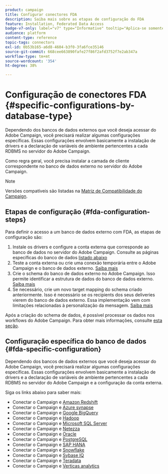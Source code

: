 ```yaml
---
product: campaign
title: Configurar conectores FDA
description: Saiba mais sobre as etapas de configuração do FDA
feature: Installation, Federated Data Access
badge-v7-only: label="v7" type="Informative" tooltip="Aplica-se somente ao Campaign Classic v7"
audience: platform
content-type: reference
topic-tags: connectors
exl-id: 0b53b165-a6d8-4604-b3f0-3fa6fce35146
source-git-commit: 668cee663890fafe27f86f2afd3752f7e2ab347a
workflow-type: tm+mt
source-wordcount: '354'
ht-degree: 38%

---
```


# Configuração de conectores FDA {#specific-configurations-by-database-type}



Dependendo dos bancos de dados externos que você deseja acessar do Adobe Campaign, você precisará realizar algumas configurações específicas. Essas configurações envolvem basicamente a instalação de drivers e a declaração de variáveis de ambiente pertencentes a cada RDBMS no servidor do Adobe Campaign.

Como regra geral, você precisa instalar a camada de cliente correspondente no banco de dados externo no servidor do Adobe Campaign.

>[!NOTE]
>
>Versões compatíveis são listadas na [Matriz de Compatibilidade do Campaign](../../rn/using/compatibility-matrix.md#FederatedDataAccessFDA).
>

## Etapas de configuração {#fda-configuration-steps}

Para definir o acesso a um banco de dados externo com FDA, as etapas de configuração são:

1. Instale os drivers e configure a conta externa que corresponde ao banco de dados no servidor do Adobe Campaign. Consulte as páginas específicas do banco de dados [listado abaixo](#fda-specific-configuration)
1. Teste a conta externa ou crie uma conexão temporária entre o Adobe Campaign e o banco de dados externo. [Saiba mais](../../installation/using/connecting-to-database.md)
1. Crie o schema do banco de dados externo no Adobe Campaign. Isso permite identificar a estrutura de dados do banco de dados externo. [Saiba mais](../../installation/using/creating-data-schema.md)
1. Se necessário, crie um novo target mapping do schema criado anteriormente. Isso é necessário se os recipients dos seus deliveries vierem do banco de dados externo. Essa implementação vem com limitações relacionadas à personalização da mensagem. [Saiba mais](../../installation/using/defining-data-mapping.md)

Após a criação do schema de dados, é possível processar os dados nos workflows do Adobe Campaign. Para obter mais informações, consulte [esta seção](../../workflow/using/accessing-an-external-database-fda.md).

## Configuração específica do banco de dados {#fda-specific-configuration}

Dependendo dos bancos de dados externos que você deseja acessar do Adobe Campaign, você precisará realizar algumas configurações específicas. Essas configurações envolvem basicamente a instalação de drivers e a declaração de variáveis de ambiente pertencentes a cada RDBMS no servidor do Adobe Campaign e a configuração da conta externa.

Siga os links abaixo para saber mais:

* Conectar o Campaign e [Amazon Redshift](../../installation/using/configure-fda-redshift.md)
* Conectar o Campaign e [Azure synapse](../../installation/using/configure-fda-synapse.md)
* Conectar o Campaign e [Google BigQuery](../../installation/using/configure-fda-google-big-query.md)
* Conectar o Campaign e [Hadoop](../../installation/using/configure-fda-hadoop.md)
* Conectar o Campaign e [Microsoft SQL Server](../../installation/using/configure-fda-sql.md)
* Conectar o Campaign e [Netezza](../../installation/using/configure-fda-netezza.md)
* Conectar o Campaign e [Oracle](../../installation/using/configure-fda-oracle.md)
* Conectar o Campaign e [PostgreSQL](../../installation/using/configure-fda-postgresql.md)
* Conectar o Campaign e [SAP HANA](../../installation/using/configure-fda-sap-hana.md)
* Conectar o Campaign e [Snowflake](../../installation/using/configure-fda-snowflake.md)
* Conectar o Campaign e [Sybase IQ](../../installation/using/configure-fda-sybase.md)
* Conectar o Campaign e [Teradata](../../installation/using/configure-fda-teradata.md)
* Conectar o Campaign e [Verticas analytics](../../installation/using/configure-fda-vertica.md)
